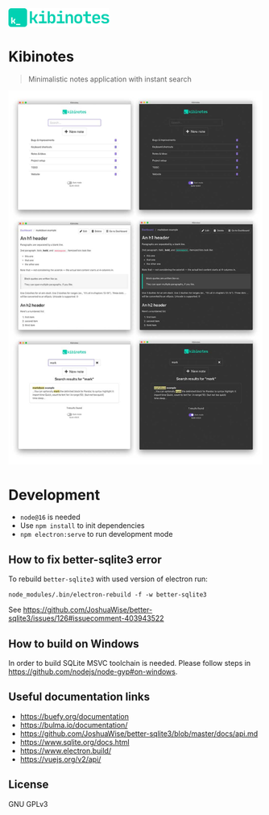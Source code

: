 
<img src="src/assets/logo.svg" alt="drawing" width="200"/>

#  Kibinotes

> Minimalistic notes application with instant search

![](graphics/screenshots.jpg)

# Development

- `node@16` is needed
- Use `npm install` to init dependencies
- `npm electron:serve` to run development mode

## How to fix better-sqlite3 error

To rebuild `better-sqlite3` with used version of electron run: 
```
node_modules/.bin/electron-rebuild -f -w better-sqlite3
```
See https://github.com/JoshuaWise/better-sqlite3/issues/126#issuecomment-403943522

## How to build on Windows

In order to build SQLite MSVC toolchain is needed. Please follow steps in https://github.com/nodejs/node-gyp#on-windows.

## Useful documentation links

- https://buefy.org/documentation
- https://bulma.io/documentation/
- https://github.com/JoshuaWise/better-sqlite3/blob/master/docs/api.md
- https://www.sqlite.org/docs.html
- https://www.electron.build/
- https://vuejs.org/v2/api/

## License

GNU GPLv3 

